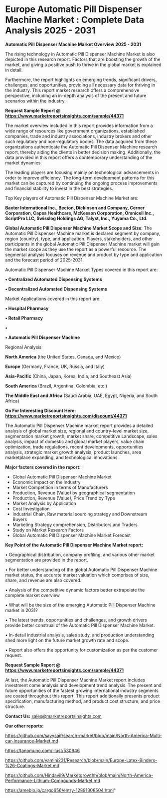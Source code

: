 # Europe Automatic Pill Dispenser Machine Market : Complete Data Analysis 2025 - 2031

<Strong> Automatic Pill Dispenser Machine Market Overview 2025 - 2031</strong>

The rising technology in Automatic Pill Dispenser Machine Market is also depicted in this research report. Factors that are boosting the growth of the market, and giving a positive push to thrive in the global market is explained in detail.

Furthermore, the report highlights on emerging trends, significant drivers, challenges, and opportunities, providing all necessary data for thriving in the industry. This report market research offers a comprehensive perspective, including an in-depth analysis of the present and future scenarios within the industry.

<strong>Request Sample Report @ <a href=https://www.marketreportsinsights.com/sample/44371>https://www.marketreportsinsights.com/sample/44371</a></strong>

The market overview included in this report provides information from a wide range of resources like government organizations, established companies, trade and industry associations, industry brokers and other such regulatory and non-regulatory bodies. The data acquired from these organizations authenticate the Automatic Pill Dispenser Machine research report, thereby aiding the clients in better decision making. Additionally, the data provided in this report offers a contemporary understanding of the market dynamics.

The leading players are focusing mainly on technological advancements in order to improve efficiency. The long-term development patterns for this market can be captured by continuing the ongoing process improvements and financial stability to invest in the best strategies.

Top Key players of Automatic Pill Dispenser Machine Market are:

<strong>Baxter International Inc., Becton, Dickinson and Company, Cerner Corporation, Capsa Healthcare, McKesson Corporation, Omnicell Inc., ScriptPro LLC, Swisslog Holdings AG, Talyst, Inc., Yuyama Co., Ltd.</strong>

<strong><b>Global Automatic Pill Dispenser Machine Market Scope and Size:</b></strong>
The Automatic Pill Dispenser Machine market is declared segment by company, region (country), type, and application. Players, stakeholders, and other participants in the global Automatic Pill Dispenser Machine market will gain the market scope as they use the report as a powerful resource. The segmental analysis focuses on revenue and product by type and application and the forecast period of 2025-2031.

Automatic Pill Dispenser Machine Market Types covered in this report are:

<strong>•  Centralized Automated Dispensing Systems

•  Decentralized Automated Dispensing Systems</strong>

Market Applications covered in this report are:

<strong>•  Hospital Pharmacy

•  Retail Pharmacy

•  

•  Automatic Pill Dispenser Machine</strong> 

Regional Analysis

<strong>North America</strong> (the United States, Canada, and Mexico)

<strong>Europe</strong> (Germany, France, UK, Russia, and Italy)

<strong>Asia-Pacific</strong> (China, Japan, Korea, India, and Southeast Asia)

<strong>South America</strong> (Brazil, Argentina, Colombia, etc.)

<strong>The Middle East and Africa</strong> (Saudi Arabia, UAE, Egypt, Nigeria, and South Africa)

<strong>Go For Interesting Discount Here: <a href=https://www.marketreportsinsights.com/discount/44371>https://www.marketreportsinsights.com/discount/44371</a></strong>

The Automatic Pill Dispenser Machine market report provides a detailed analysis of global market size, regional and country-level market size, segmentation market growth, market share, competitive Landscape, sales analysis, impact of domestic and global market players, value chain optimization, trade regulations, recent developments, opportunities analysis, strategic market growth analysis, product launches, area marketplace expanding, and technological innovations.

<strong><b>Major factors covered in the report:</b></strong>
<ul>
  <li>Global Automatic Pill Dispenser Machine Market </li>
  <li>Economic Impact on the Industry</li>
  <li>Market Competition in terms of Manufacturers</li>
  <li>Production, Revenue (Value) by geographical segmentation</li>
  <li>Production, Revenue (Value), Price Trend by Type</li>
  <li>Market Analysis by Application</li>
  <li>Cost Investigation</li>
  <li>Industrial Chain, Raw material sourcing strategy and Downstream Buyers</li>
  <li>Marketing Strategy comprehension, Distributors and Traders</li>
  <li>Study on Market Research Factors</li>
  <li>Global Automatic Pill Dispenser Machine Market Forecast</li>
</ul>

<strong><b>Key Point of the Automatic Pill Dispenser Machine Market report:</b></strong>

• Geographical distribution, company profiling, and various other market segmentation are provided in the report.

• For better understanding of the global Automatic Pill Dispenser Machine market status, the accurate market valuation which comprises of size, share, and revenue are also covered.

• Analysis of the competitive dynamic factors better extrapolate the complete market overview

• What will be the size of the emerging Automatic Pill Dispenser Machine market in 2031?

• The latest trends, opportunities and challenges, and growth drivers provide better construal of the Automatic Pill Dispenser Machine Market.

• In-detail industrial analysis, sales study, and production understanding shed more light on the future market growth rate and scope.

• Report also offers the opportunity for customization as per the customer request.

<strong>Request Sample Report @ <a href=https://www.marketreportsinsights.com/sample/44371>https://www.marketreportsinsights.com/sample/44371</a></strong>

At last, the Automatic Pill Dispenser Machine Market report includes investment come analysis and development trend analysis. The present and future opportunities of the fastest growing international industry segments are coated throughout this report. This report additionally presents product specification, manufacturing method, and product cost structure, and price structure.

<strong>Contact Us:</strong>
sales@marketreportsinsights.com

<strong>Our other reports:</strong>

<a href=https://github.com/sayysaif/search-market/blob/main/North-America-Multi-car-Insurance-Market.md>https://github.com/sayysaif/search-market/blob/main/North-America-Multi-car-Insurance-Market.md</a>

<a href=https://tanomuno.com/illust/530946>https://tanomuno.com/illust/530946</a>

<a href=https://github.com/yamini231/Research/blob/main/Europe-Latex-Binders-%26-Coatings-Market.md>https://github.com/yamini231/Research/blob/main/Europe-Latex-Binders-%26-Coatings-Market.md</a>

<a href=https://github.com/Hindavii9/Marketgrowthh/blob/main/North-America-Performance-Lithium-Compounds-Market.md>https://github.com/Hindavii9/Marketgrowthh/blob/main/North-America-Performance-Lithium-Compounds-Market.md</a>

<a href=https://ameblo.jp/cargo656/entry-12891308504.html>https://ameblo.jp/cargo656/entry-12891308504.html</a>"
